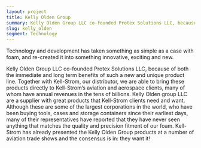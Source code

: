 ```yaml
---
layout: project
title: Kelly Olden Group
summary: Kelly Olden Group LLC co-founded Protex Solutions LLC, because of both the immediate and long term benefits of such a new and unique product line.
slug: kelly_olden
segment: Technology
---
```


Technology and development has taken something as simple as a case with foam, and re-created it into something innovative, exciting and new.

Kelly Olden Group LLC co-founded Protex Solutions LLC, because of both the immediate and long term benefits of such a new and unique product line. Together with Kell-Strom, our distributor, we are able to bring these products directly to Kell-Strom’s aviation and aerospace clients, many of whom have annual revenues in the tens of billions. Kelly Olden group LLC are a supplier with great products that Kell-Strom clients need and want. Although these are some of the largest corporations in the world, who have been buying tools, cases and storage containers since their earliest days, many of their representatives have reported that they have never seen anything that matches the quality and precision fitment of our foam. Kell-Strom has already presented the Kelly Olden Group products at a number of aviation trade shows and the consensus is in: they want it!
